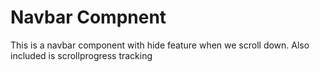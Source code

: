 # Navbar Compnent

This is a navbar component with hide feature when we scroll down. Also included is scrollprogress tracking
